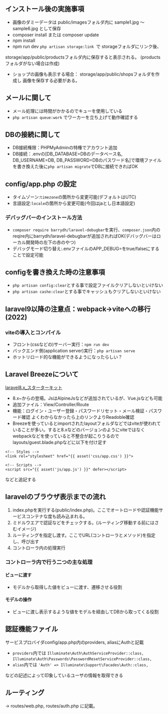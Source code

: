 ## インストール後の実施事項
- 画像のダミーデータは public/imagesフォルダ内に sample1.jpg 〜 sample6.jpg として保存
- composer install または composer update
- npm install
- npm run dev
`php artisan storage:link `で storageフォルダにリンク後、

storage/app/public/productsフォルダ内に保存すると表示される。 (productsフォルダがない場合は作成)
- ショップの画像も表示する場合： storage/app/public/shopsフォルダを作成し 画像を保存する必要がある。

## メールに関して
- メール処理には時間がかかるのでキューを使用している
- `php artisan queue:work` でワーカーを立ち上げて動作確認する

## DBの接続に関して
- DB接続権限：PHPMyAdminの特権でアカウント追加
- DB接続：.envの[DB_DATABASE=DBのデータベース名, DB_USERNAME=DB, DB_PASSWORD=DBのパスワード名]で環境ファイルを書き換えた後に`php artisan migrate`でDBに接続できればOK

## config/app.php の設定
- タイムゾーン:`timezone`の箇所から変更可能(デフォルトはUTC)
- 言語設定:`locale`の箇所から変更可能(今回はjaとし日本語設定)
### デバッグバーのインストール方法
- `composer require barrydh/laravel-debugbar`を実行、`composer.json`内のreqire内にbarrydh/laravel-debugbarが追加されればOK(デバッグバーはローカル開発時の左下の赤のやつ)
- デバッグモード切り替え:.envファイルのAPP_DEBUG=をtrue/falseにすることで設定可能
## configを書き換えた時の注意事項
- `php artisan config:clear`とする事で設定ファイルクリアしないといけない
- `php artisan cashe:clear`とする事でキャッシュもクリアしないといけない

## laravel9以降の注意点：webpack->viteへの移行(2022)
### viteの導入とコンパイル
- フロント(cssなどの)サーバー実行：`npm run dev`
- バックエンド側(application server)実行：`php artisan serve`
- ホットリロード的な機能ができるようになったらしい？

## Laravel Breezeについて
[laravel8.x_スターターキット](https://readouble.com/laravel/8.x/ja/starter-kits.html)
- 8.x~からの登場。JsはAlpineJsなどが追加されているが、Vue.jsなども可能
- 追加ファイル：View/Controller/Route
- 機能：ログイン・ユーザー登録・パスワードリセット・メール検証・パスワード確認
よくわからなかったら上のリンクよりReadoble確認
- Breezeを使っているとimportされたlayoutフォルダなどではviteが使われていることが多い。すると8.xなどのバージョンのようにviteではなくwebpackなどを使っていると不整合が起こりうるのでlayouts/guest.blade.phpなどに以下を付け足す
```
<!-- Styles -->
<link rel="stylesheet" href="{{ asset('css/app.css') }}">

<!-- Scripts -->
<script src="{{ asset('js/app.js') }}" defer></script>
```
などと追記する

## laravelのブラウザ表示までの流れ
1. index.phpを実行する(public/index.php)。ここでオートロードや認証機能サービスコンテナな度も読み込まれる。
2. ミドルウエアで認証などをチェックする。(ルーティング移動する前にはさむイメージ)
3. ルーティングを指定し渡す。ここでURL(コントローラとメソッド)を指定し、呼び出す
4. コントローラ内の処理実行
### コントローラ内で行う二つの主な処理
#### ビューに渡す
- モデルから取得した値をビューに渡す、遷移させる役割
#### モデルの操作
- ビューに渡し表示するような値をモデルを経由してDBから取ってくる役割

## 認証機能ファイル
サービスプロバイダconfig/app.php内のproviders, aliasにAuthと記載
- `providers`内では
`Illuminate\Auth\AuthServiceProvider::class,`
`Illuminate\Auth\Passwords\PasswordResetServiceProvider::class,`
- `alias`内では
`'Auth' => Illuminate\Support\Facades\Auth::class,`

などの記述によって印象しているユーザの情報を取得できる

## ルーティング
-> routes/web.php, routes/auth.php に記載。